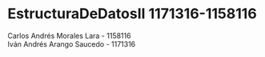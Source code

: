 # EstructuraDeDatosII 1171316-1158116

Carlos Andrés Morales Lara - 1158116                                                                                                                                   
Iván Andrés Arango Saucedo - 1171316
